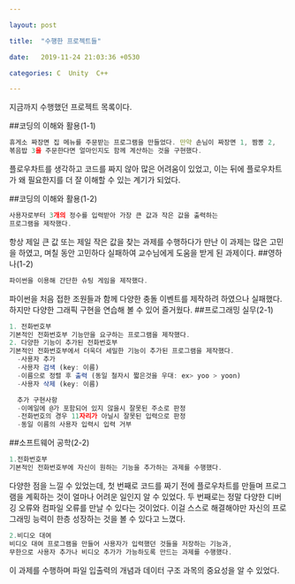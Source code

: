 ```yaml
---

layout: post

title:  "수행한 프로젝트들"

date:   2019-11-24 21:03:36 +0530

categories: C  Unity  C++

---
```

지금까지 수행했던 프로젝트 목록이다.


##코딩의 이해와 활용(1-1)
```javascript
휴게소 짜장면 집 메뉴를 주문받는 프로그램을 만들었다. 만약 손님이 짜장면 1, 짬뽕 2,
볶음밥 3을 주문한다면 얼마인지도 함께 계산하는 것을 구현했다.
```
플로우차트를 생각하고 코드를 짜지 않아 많은 어려움이 있었고,  이는 뒤에 플로우차트가 왜 필요한지를 더 잘 이해할 수 있는 계기가 되었다.

##코딩의 이해와 활용(1-2)
```javascript
사용자로부터 3개의 정수를 입력받아 가장 큰 값과 작은 값을 출력하는
프로그램을 제작했다.
```
항상 제일 큰 값 또는 제일 작은 값을 찾는 과제를 수행하다가 만난 이 과제는 많은 고민을 하였고, 며칠 동안 고민하다 실패하여 교수님에게 도움을
받게 된 과제이다.
##영하나(1-2)
```javascript
파이썬을 이용해 간단한 슈팅 게임을 제작했다.
```
파이썬을 처음 접한 조원들과 함께 다양한 충돌 이벤트를 제작하려 하였으나 실패했다.
하지만 다양한 그래픽 구현을 연습해 볼 수 있어 즐거웠다.
##프로그래밍 실무(2-1)
```javascript
1. 전화번호부
기본적인 전화번호부 기능만을 요구하는 프로그램을 제작했다.
2. 다양한 기능이 추가된 전화번호부
기본적인 전화번호부에서 더욱더 세밀한 기능이 추가된 프로그램을 제작했다.
  -사용자 추가
  -사용자 검색 (key: 이름)
  -이름으로 정렬 후 출력 (동일 철자시 짧은것을 우대: ex> yoo > yoon)
  -사용자 삭제 (key: 이름)

  추가 구현사항
  -이메일에 @가 포함되어 있지 않을시 잘못된 주소로 판정
  -전화번호의 경우 11자리가 아닐시 잘못된 입력으로 판정
  -동일 이름의 사용자 입력시 입력 거부

```

##소프트웨어 공학(2-2)
  ```javascript
1.전화번호부
기본적인 전화번호부에 자신이 원하는 기능을 추가하는 과제를 수행했다.
```
다양한 점을 느낄 수 있었는데, 첫 번째로 코드를 짜기 전에 플로우차트를 만들며 프로그램을 계획하는 것이 얼마나 어려운 일인지 알 수 있었다.
두 번째로는 정말 다양한 디버깅 오류와 컴파일 오류를 만날 수 있다는 것이었다.
이걸 스스로 해결해야만  자신의 프로그래밍 능력이 한층 성장하는 것을 볼 수 있다고 느꼈다.
```javascript
2.비디오 대여
비디오 대여 프로그램을 만들어 사용자가 입력했던 것들을 저장하는 기능과,
무한으로 사용자 추가나 비디오 추가가 가능하도록 만드는 과제를 수행했다.
```
이 과제를 수행하며 파일 입출력의 개념과 데이터 구조 과목의 중요성을 알 수 있었다.



[jekyll-docs]: https://jekyllrb.com/docs/home

[jekyll-gh]:   https://github.com/jekyll/jekyll

[jekyll-talk]: https://talk.jekyllrb.com/

